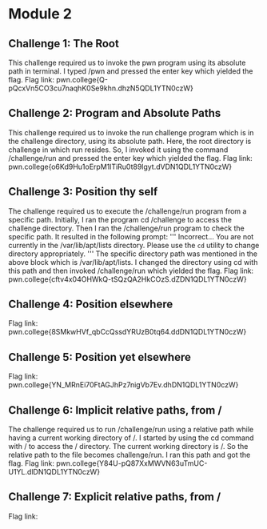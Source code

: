 # Module 2
## Challenge 1: The Root
This challenge required us to invoke the pwn program using its absolute path in terminal. I typed /pwn and pressed the enter key which yielded the flag.
Flag link: pwn.college{Q-pQcxVn5CO3cu7naqhK0Se9khn.dhzN5QDL1YTN0czW}
## Challenge 2: Program and Absolute Paths
This challenge required us to invoke the run challenge program which is in the challenge directory, using its absolute path. Here, the root directory is challenge in which run resides. So, I invoked it using the command /challenge/run and pressed the enter key which yielded the flag.
Flag link: pwn.college{o6Kd9Hu1oErpM1lTiRu0t89lgyt.dVDN1QDL1YTN0czW}
## Challenge 3: Position thy self
The challenge required us to execute the /challenge/run program from a specific path. Initially, I ran the program cd /challenge to access the challenge directory. Then I ran the /challenge/run program to check the specific path. It resulted in the following prompt: 
'''
Incorrect...
You are not currently in the /var/lib/apt/lists directory.
Please use the `cd` utility to change directory appropriately.
'''
The specific directory path was mentioned in the above block which is /var/lib/apt/lists. I changed the directory using cd with this path and then invoked /challenge/run which yielded the flag.
Flag link: pwn.college{cftv4x04OHWkQ-tSQzQA2HkCOzS.dZDN1QDL1YTN0czW}
## Challenge 4: Position elsewhere


Flag link: pwn.college{8SMkwHVf_qbCcQssdYRUzB0tq64.ddDN1QDL1YTN0czW}
## Challenge 5: Position yet elsewhere

Flag link: pwn.college{YN_MRnEi70FtAGJhPz7nigVb7Ev.dhDN1QDL1YTN0czW}
## Challenge 6: Implicit relative paths, from /
The challenge required us to run /challenge/run using a relative path while having a current working directory of /. I started by using the cd command with / to access the / directory. The current working directory is /. So the relative path to the file becomes challenge/run. I ran this path and got the flag.
Flag link: pwn.college{Y84U-pQ87XxMWVN63uTmUC-U1YL.dlDN1QDL1YTN0czW}
## Challenge 7: Explicit relative paths, from /

Flag link:

